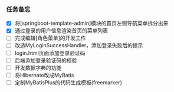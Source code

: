 ### 任务备忘

- [x] 将[springboot-template-admin]模块的首页左侧导航菜单拆分出来
- [x] 通过登录的用户信息渲染首页的菜单列表
- [ ] 完成编辑[角色菜单]的开发工作
- [ ] 改造MyLoginSuccessHandler，添加登录失败后的提示
- [ ] login.html页面添加登录验证码
- [ ] 后端添加登录验证码的校验
- [ ] 开发数据字典的功能
- [ ] 将Hibernate改成MyBatis
- [ ] 定制MyBatisPlus的代码生成模板(freemarker)
